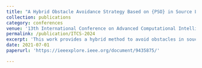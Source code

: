 ```yaml
---
title: "A Hybrid Obstacle Avoidance Strategy Based on {PSO} in Source Location"
collection: publications
category: conferences
venue: '13th International Conference on Advanced Computational Intelligence'
permalink: /publication/ITCS-2024
excerpt: 'This work provides a hybrid method to avoid obstacles in souce location problem.'
date: 2021-07-01
paperurl: 'https://ieeexplore.ieee.org/document/9435875/'

---
```

